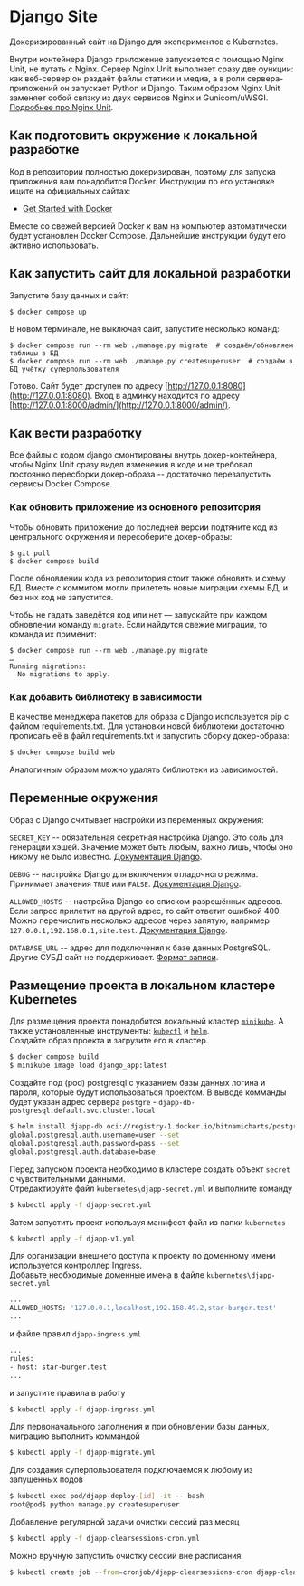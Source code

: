 # Django Site

Докеризированный сайт на Django для экспериментов с Kubernetes.

Внутри контейнера Django приложение запускается с помощью Nginx Unit, не путать с Nginx. Сервер Nginx Unit выполняет сразу две функции: как веб-сервер он раздаёт файлы статики и медиа, а в роли сервера-приложений он запускает Python и Django. Таким образом Nginx Unit заменяет собой связку из двух сервисов Nginx и Gunicorn/uWSGI. [Подробнее про Nginx Unit](https://unit.nginx.org/).

## Как подготовить окружение к локальной разработке

Код в репозитории полностью докеризирован, поэтому для запуска приложения вам понадобится Docker. Инструкции по его установке ищите на официальных сайтах:

- [Get Started with Docker](https://www.docker.com/get-started/)

Вместе со свежей версией Docker к вам на компьютер автоматически будет установлен Docker Compose. Дальнейшие инструкции будут его активно использовать.

## Как запустить сайт для локальной разработки

Запустите базу данных и сайт:

```shell
$ docker compose up
```

В новом терминале, не выключая сайт, запустите несколько команд:

```shell
$ docker compose run --rm web ./manage.py migrate  # создаём/обновляем таблицы в БД
$ docker compose run --rm web ./manage.py createsuperuser  # создаём в БД учётку суперпользователя
```

Готово. Сайт будет доступен по адресу [http://127.0.0.1:8080](http://127.0.0.1:8080). Вход в админку находится по адресу [http://127.0.0.1:8000/admin/](http://127.0.0.1:8000/admin/).

## Как вести разработку

Все файлы с кодом django смонтированы внутрь докер-контейнера, чтобы Nginx Unit сразу видел изменения в коде и не требовал постоянно пересборки докер-образа -- достаточно перезапустить сервисы Docker Compose.

### Как обновить приложение из основного репозитория

Чтобы обновить приложение до последней версии подтяните код из центрального окружения и пересоберите докер-образы:

``` shell
$ git pull
$ docker compose build
```

После обновлении кода из репозитория стоит также обновить и схему БД. Вместе с коммитом могли прилететь новые миграции схемы БД, и без них код не запустится.

Чтобы не гадать заведётся код или нет — запускайте при каждом обновлении команду `migrate`. Если найдутся свежие миграции, то команда их применит:

```shell
$ docker compose run --rm web ./manage.py migrate
…
Running migrations:
  No migrations to apply.
```

### Как добавить библиотеку в зависимости

В качестве менеджера пакетов для образа с Django используется pip с файлом requirements.txt. Для установки новой библиотеки достаточно прописать её в файл requirements.txt и запустить сборку докер-образа:

```sh
$ docker compose build web
```

Аналогичным образом можно удалять библиотеки из зависимостей.

<a name="env-variables"></a>
## Переменные окружения

Образ с Django считывает настройки из переменных окружения:

`SECRET_KEY` -- обязательная секретная настройка Django. Это соль для генерации хэшей. Значение может быть любым, важно лишь, чтобы оно никому не было известно. [Документация Django](https://docs.djangoproject.com/en/3.2/ref/settings/#secret-key).

`DEBUG` -- настройка Django для включения отладочного режима. Принимает значения `TRUE` или `FALSE`. [Документация Django](https://docs.djangoproject.com/en/3.2/ref/settings/#std:setting-DEBUG).

`ALLOWED_HOSTS` -- настройка Django со списком разрешённых адресов. Если запрос прилетит на другой адрес, то сайт ответит ошибкой 400. Можно перечислить несколько адресов через запятую, например `127.0.0.1,192.168.0.1,site.test`. [Документация Django](https://docs.djangoproject.com/en/3.2/ref/settings/#allowed-hosts).

`DATABASE_URL` -- адрес для подключения к базе данных PostgreSQL. Другие СУБД сайт не поддерживает. [Формат записи](https://github.com/jacobian/dj-database-url#url-schema).

## Размещение проекта в локальном кластере Kubernetes
Для размещения проекта понадобится локальный кластер [`minikube`](https://minikube.sigs.k8s.io/docs/start/?arch=%2Fwindows%2Fx86-64%2Fstable%2F.exe+download). А также установленные инструменты: [`kubectl`](https://kubernetes.io/docs/tasks/tools/) и [`helm`](https://helm.sh/).  
Создайте образ проекта и загрузите его в кластер.
```sh
$ docker compose build
$ minikube image load django_app:latest
```
Создайте под (pod) postgresql с указанием базы данных логина и пароля, которые будут использоваться проектом. В выводе комманды будет указан адрес сервера `postgre` - `djapp-db-postgresql.default.svc.cluster.local`
```sh
$ helm install djapp-db oci://registry-1.docker.io/bitnamicharts/postgresql --set
global.postgresql.auth.username=user --set
global.postgresql.auth.password=pass --set
global.postgresql.auth.database=base
```
Перед запуском проекта необходимо в кластере создать объект `secret` с чувствительными данными.  
Отредактируйте файл `kubernetes\djapp-secret.yml` и выполните команду
```sh
$ kubectl apply -f djapp-secret.yml
```
Затем запустить проект используя манифест файл из папки `kubernetes`
```sh
$ kubectl apply -f djapp-v1.yml
```
Для организации внешнего доступа к проекту по доменному имени используется контроллер Ingress.  
Добавьте необходимые доменные имена в файле `kubernetes\djapp-secret.yml`
```sh
...
ALLOWED_HOSTS: '127.0.0.1,localhost,192.168.49.2,star-burger.test'
...
```
и файле правил `djapp-ingress.yml`
```sh
...
rules:
- host: star-burger.test
...
```
и запустите правила в работу
```sh
$ kubectl apply -f djapp-ingress.yml
```
Для первоначального заполнения и при обновлении базы данных, миграцию выполнить коммандой
```sh
$ kubectl apply -f djapp-migrate.yml
```
Для создания суперпользователя подключаемся к любому из запущенных подов
```sh
$ kubectl exec pod/djapp-deploy-[id] -it -- bash
root@pod$ python manage.py createsuperuser
```
Добавление регулярной задачи очистки сессий раз месяц
```sh
$ kubectl apply -f djapp-clearsessions-cron.yml
```
Можно вручную запустить очистку сессий вне расписания
```sh
$ kubectl create job --from=cronjob/djapp-clearsessions-cron djapp-clearsessions-onetime
```

